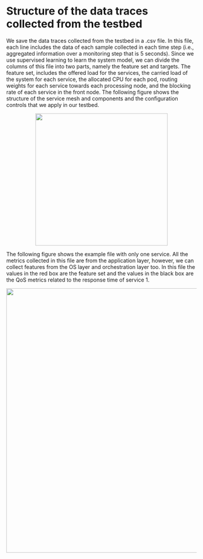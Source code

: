 # Structure of the data traces collected from the testbed

We save the data traces collected from the testbed in a .csv file. 
In this file, each line includes the data of each sample collected in each time step (i.e., aggregated information over a monitoring step that is 5 seconds).
Since we use supervised learning to learn the system model, we can divide the columns of this file into two parts, namely the feature set and targets. The feature set, includes the offered load for the services, the carried load of the system for each service, the allocated CPU for each pod, routing weights for each service towards each processing node, and the blocking rate of each service in the front node. The following figure shows the structure of the service mesh and components and the configuration controls that we apply in our testbed. 

<p align="center">
<img src="https://github.com/foroughsh/online_policy_adaptation_using_rollout/blob/main/documentation/images/usecase_graph.png" width="350"/>
</p>

The following figure shows the example file with only one service. All the metrics collected in this file are from the application layer, however, we can collect features from the OS layer and orchestration layer too. In this file the values in the red box are the feature set and the values in the black box are the QoS metrics related to the response time of service 1.

<p align="center">
<img src="https://github.com/foroughsh/online_policy_adaptation_using_rollout/blob/main/documentation/images/data_structure.png" width="700"/>
</p>

